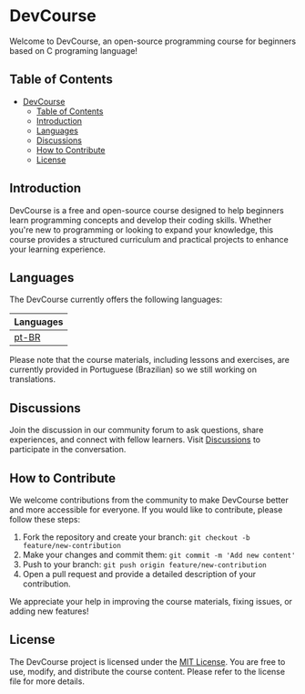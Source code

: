 # DevCourse

Welcome to DevCourse, an open-source programming course for beginners based on C programing language!

## Table of Contents
- [DevCourse](#devcourse)
  - [Table of Contents](#table-of-contents)
  - [Introduction](#introduction)
  - [Languages](#languages)
  - [Discussions](#discussions)
  - [How to Contribute](#how-to-contribute)
  - [License](#license)

## Introduction
DevCourse is a free and open-source course designed to help beginners learn programming concepts and develop their coding skills. Whether you're new to programming or looking to expand your knowledge, this course provides a structured curriculum and practical projects to enhance your learning experience.

## Languages
The DevCourse currently offers the following languages:

| Languages |
|-----------|
| [pt-BR](https://github.com/devscafecomunity/CafeWithCode_Course/tree/main/roadmap/pt/roadmap.md) |

Please note that the course materials, including lessons and exercises, are currently provided in Portuguese (Brazilian) so we still working on translations.

## Discussions
Join the discussion in our community forum to ask questions, share experiences, and connect with fellow learners. Visit [Discussions](https://github.com/orgs/devscafecomunity/discussions) to participate in the conversation.

## How to Contribute
We welcome contributions from the community to make DevCourse better and more accessible for everyone. If you would like to contribute, please follow these steps:
1. Fork the repository and create your branch: `git checkout -b feature/new-contribution`
2. Make your changes and commit them: `git commit -m 'Add new content'`
3. Push to your branch: `git push origin feature/new-contribution`
4. Open a pull request and provide a detailed description of your contribution.

We appreciate your help in improving the course materials, fixing issues, or adding new features!

## License
The DevCourse project is licensed under the [MIT License](https://github.com/devscafecomunity/CafeWithCode_Course/blob/main/LICENSE). You are free to use, modify, and distribute the course content. Please refer to the license file for more details.
